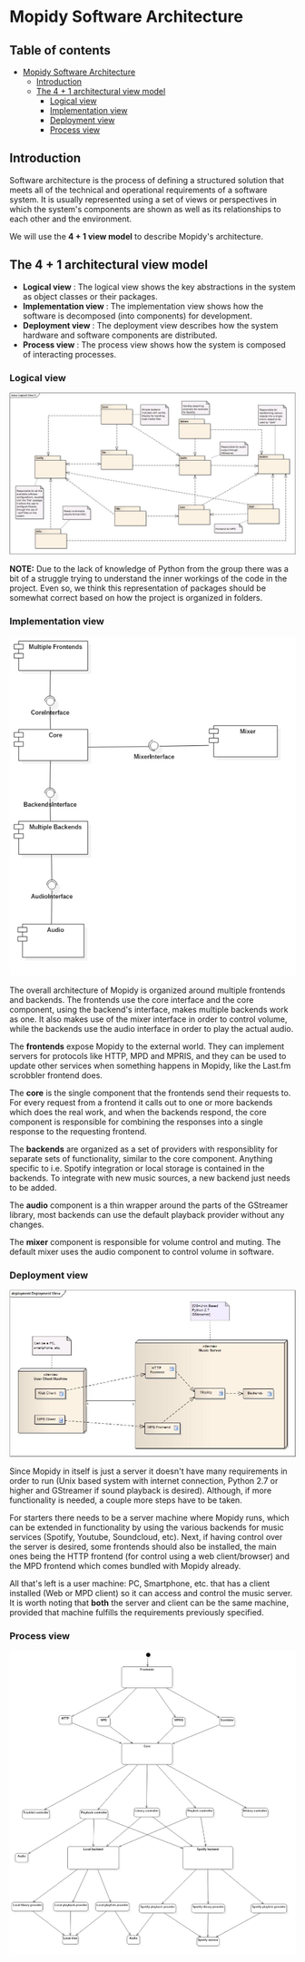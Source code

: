# Mopidy Software Architecture

## Table of contents
- [Mopidy Software Architecture](#mopidy-software-architecture)
    - [Introduction](#introduction)
    - [The 4 + 1 architectural view model](#the-4--1-architectural-view-model)
        - [Logical view](#logical-view)
        - [Implementation view](#implementation-view)
        - [Deployment view](#deployment-view)
        - [Process view](#process-view)

## Introduction

Software architecture is the process of defining a structured solution that meets all of the technical and operational requirements of a software system.
It is usually represented using a set of views or perspectives in which the system's components are shown as well as its relationships to each other and the environment.

We will use the **4 + 1 view model** to describe Mopidy's architecture.

## The 4 + 1 architectural view model

+ **Logical view** : The logical view shows the key abstractions in the system as object classes or their packages.
+ **Implementation view** : The implementation view shows how the software is decomposed (into components) for development.
+ **Deployment view** : The deployment view describes how the system hardware and software components are distributed.
+ **Process view** : The process view shows how the system is composed of interacting processes.

### Logical view
<img src="./images/architectural/LogicalView.jpg" width="1000" />

**NOTE:** Due to the lack of knowledge of Python from the group there was a bit of a struggle trying to understand the inner workings of the code in the project.
Even so, we think this representation of packages should be somewhat correct based on how the project is organized in folders.

### Implementation view
<img src="./images/architectural/ImplementationView.jpg"/>

The overall architecture of Mopidy is organized around multiple frontends and backends.
The frontends use the core interface and the core component, using the backend's interface, makes multiple backends work as one.
It also makes use of the mixer interface in order to control volume, while the backends use the audio interface in order to play the actual audio.

The **frontends** expose Mopidy to the external world. They can implement servers for protocols like HTTP, MPD and MPRIS, and they can be used to update other services when something happens in Mopidy, like the Last.fm scrobbler frontend does.

The **core** is the single component that the frontends send their requests to. For every request from a frontend it calls out to one or more backends which does the real work, and when the backends respond, the core component is responsible for combining the responses into a single response to the requesting frontend.

The **backends** are organized as a set of providers with responsiblity for separate sets of functionality, similar to the core component.
Anything specific to i.e. Spotify integration or local storage is contained in the backends. To integrate with new music sources, a new backend just needs to be added.

The **audio** component is a thin wrapper around the parts of the GStreamer library, most backends can use the default playback provider without any changes.

The **mixer** component is responsible for volume control and muting. The default mixer uses the audio component to control volume in software.

### Deployment view
<img src="./images/architectural/DeploymentView.jpg"/>

Since Mopidy in itself is just a server it doesn't have many requirements in order to run (Unix based system with internet connection, Python 2.7 or higher and GStreamer if sound playback is desired).
Although, if more functionality is needed, a couple more steps have to be taken.

For starters there needs to be a server machine where Mopidy runs, which can be extended in functionality by using the various backends for music services (Spotify, Youtube, Soundcloud, etc).
Next, if having control over the server is desired, some frontends should also be installed, the main ones being the HTTP frontend (for control using a web client/browser) and the MPD frontend which comes bundled with Mopidy already.

All that's left is a user machine: PC, Smartphone, etc. that has a client installed (Web or MPD client) so it can access and control the music server. It is worth noting that **both** the server and client can be the same machine, provided that machine fulfills the requirements previously specified.

### Process view
<img src="./images/architectural/ProcessView.jpg" />
